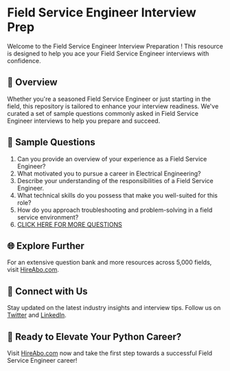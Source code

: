 # Field Service Engineer Interview Prep

Welcome to the Field Service Engineer Interview Preparation ! This resource is designed to help you ace your Field Service Engineer interviews with confidence.

## 🚀 Overview

Whether you're a seasoned Field Service Engineer or just starting in the field, this repository is tailored to enhance your interview readiness. We've curated a set of sample questions commonly asked in Field Service Engineer interviews to help you prepare and succeed.

## 📝 Sample Questions

1. Can you provide an overview of your experience as a Field Service Engineer?
2. What motivated you to pursue a career in Electrical Engineering?
3. Describe your understanding of the responsibilities of a Field Service Engineer.
4. What technical skills do you possess that make you well-suited for this role?
5. How do you approach troubleshooting and problem-solving in a field service environment?
6. [CLICK HERE FOR MORE QUESTIONS](https://hireabo.com/job/3_2_22/Field%20Service%20Engineer)

## 🌐 Explore Further

For an extensive question bank and more resources across 5,000 fields, visit [HireAbo.com](https://www.hireabo.com).

## 📱 Connect with Us

Stay updated on the latest industry insights and interview tips. Follow us on [Twitter](https://twitter.com/hireabo) and [LinkedIn](https://www.linkedin.com/in/hire-abo-3609972a8/).

## 🚀 Ready to Elevate Your Python Career?

Visit [HireAbo.com](https://www.hireabo.com) now and take the first step towards a successful Field Service Engineer career!